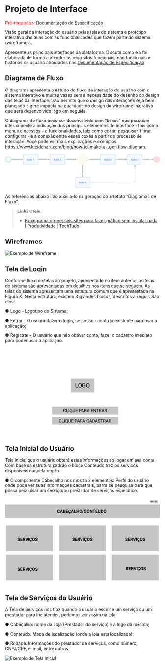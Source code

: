
# Projeto de Interface

<span style="color:red">Pré-requisitos: <a href="2-Especificação do Projeto.md"> Documentação de Especificação</a></span>

Visão geral da interação do usuário pelas telas do sistema e protótipo interativo das telas com as funcionalidades que fazem parte do sistema (wireframes).

 Apresente as principais interfaces da plataforma. Discuta como ela foi elaborada de forma a atender os requisitos funcionais, não funcionais e histórias de usuário abordados nas <a href="2-Especificação do Projeto.md"> Documentação de Especificação</a>.

## Diagrama de Fluxo

O diagrama apresenta o estudo do fluxo de interação do usuário com o sistema interativo e  muitas vezes sem a necessidade do desenho do design das telas da interface. Isso permite que o design das interações seja bem planejado e gere impacto na qualidade no design do wireframe interativo que será desenvolvido logo em seguida.

O diagrama de fluxo pode ser desenvolvido com “boxes” que possuem internamente a indicação dos principais elementos de interface - tais como menus e acessos - e funcionalidades, tais como editar, pesquisar, filtrar, configurar - e a conexão entre esses boxes a partir do processo de interação. Você pode ver mais explicações e exemplos https://www.lucidchart.com/blog/how-to-make-a-user-flow-diagram.

![Exemplo de Diagrama de Fluxo](img/diagramafluxo2.jpg)

As referências abaixo irão auxiliá-lo na geração do artefato “Diagramas de Fluxo”.

> **Links Úteis**:
> - [Fluxograma online: seis sites para fazer gráfico sem instalar nada | Produtividade | TechTudo](https://www.techtudo.com.br/listas/2019/03/fluxograma-online-seis-sites-para-fazer-grafico-sem-instalar-nada.ghtml)

## Wireframes

![Exemplo de Wireframe](img/wireframe-exx.png)

## Tela de Login

Conforme fluxo de telas do projeto, apresentado no item anterior, as telas do sistema são apresentadas em detalhes nos itens que se seguem. As telas do sistema apresentam uma estrutura comum que é apresentada na Figura X. Nesta estrutura, existem 3 grandes blocos, descritos a seguir. São eles:

● Logo - Logotipo do Sistema;

● Entrar - O usuário fazer o login, se possuir conta ja existente para usar a aplicação;

● Registrar - O usuário que não obtiver conta, fazer o cadastro imediato para poder usar a aplicação.

![Exemplo de Wireframe-Logo](img/WireframeLogin.jpeg)
 
 ## Tela Inicial do Usuário
 
 Tela inicial que o usuário obterá estas informações ao logar em sua conta. Com base na estrutura padrão o bloco Conteúdo traz os serviços disponiveis naquela região.
 
 ● O componente Cabeçalho nos mostra 2 elementos: Perfil do usuário onde pode ver suas informações cadastrais, barra de pesquisa para que possa pesquisar um serviço/ou prestador de serviços específico.
 
 ![Exemplo de Tela Inicial](img/WireframeTelaInicial.jpeg)
 
 ## Tela de Serviços do Usuário 
 
 A Tela de Serviços nos traz quando o usuário escolhe um serviço ou um prestador para lhe atender, podemos ver assim na tela. 
 
 ● Cabeçalho: nome da Loja (Prestador do serviço) e a logo da mesma;
 
 ● Conteúdo: Mapa de localização (onde a loja esta localizada);
 
 ● Rodapé: Informações do prestador de serviços, como número, CNPJ/CPF, e-mail, entre outros.
 
 ![Exemplo de Tela Inicial](img/WireframeServiços.jpeg)
 

